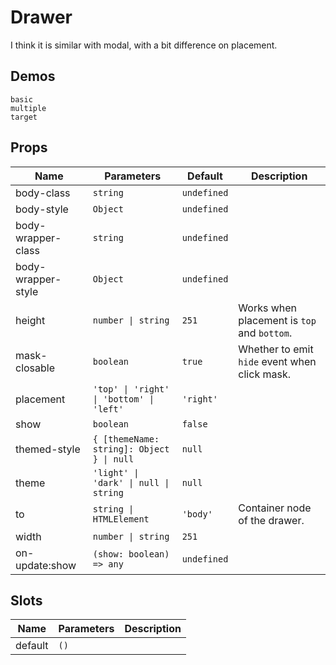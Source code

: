 # Drawer
I think it is similar with modal, with a bit difference on placement.

## Demos
```demo
basic
multiple
target
```

## Props
|Name|Parameters|Default|Description|
|-|-|-|-|
|body-class|`string`|`undefined`||
|body-style|`Object`|`undefined`||
|body-wrapper-class|`string`|`undefined`||
|body-wrapper-style|`Object`|`undefined`||
|height|`number \| string`|`251`|Works when placement is `top` and `bottom`.|
|mask-closable|`boolean`|`true`|Whether to emit `hide` event when click mask.|
|placement|`'top' \| 'right' \| 'bottom' \| 'left'`|`'right'`||
|show|`boolean`|`false`||
|themed-style|`{ [themeName: string]: Object } \| null`|`null`||
|theme|`'light' \| 'dark' \| null \| string`|`null`||
|to|`string \| HTMLElement`|`'body'`|Container node of the drawer.|
|width|`number \| string`|`251`||
|on-update:show|`(show: boolean) => any`|`undefined`||

## Slots
|Name|Parameters|Description|
|-|-|-|
|default|`()`||
